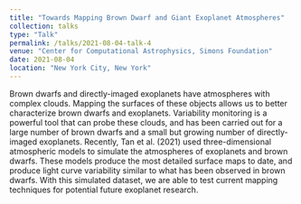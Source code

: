 ```yaml
---
title: "Towards Mapping Brown Dwarf and Giant Exoplanet Atmospheres"
collection: talks
type: "Talk"
permalink: /talks/2021-08-04-talk-4
venue: "Center for Computational Astrophysics, Simons Foundation"
date: 2021-08-04
location: "New York City, New York"
---
```


Brown dwarfs and directly-imaged exoplanets have atmospheres with complex clouds. Mapping the surfaces of these objects allows us to better characterize brown dwarfs and exoplanets. Variability monitoring is a powerful tool that can probe these clouds, and has been carried out for a large number of brown dwarfs and a small but growing number of directly-imaged exoplanets. Recently, Tan et al. (2021) used three-dimensional atmospheric models to simulate the atmospheres of exoplanets and brown dwarfs. These models produce the most detailed surface maps to date, and produce light curve variability similar to what has been observed in brown dwarfs. With this simulated dataset, we are able to test current mapping techniques for potential future exoplanet research.

